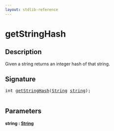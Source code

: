 ```yaml
---
layout: stdlib-reference
---
```


# getStringHash

## Description

Given a string returns an integer hash of that string.




## Signature 

<pre>
<span class="code_keyword">int</span> <a href="getstringhash-39.html">getStringHash</a>(<a href="../types/string-0/index.html" class="code_type">String</a> <a href="getstringhash-39.html#decl-string" class="code_param">string</a>);

</pre>

## Parameters

####  <a id="decl-string"></a>string  : [String](../types/string-0/index)

